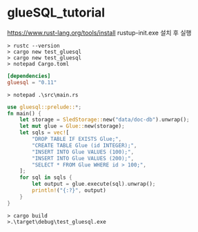 # glueSQL_tutorial

https://www.rust-lang.org/tools/install
rustup-init.exe 설치 후 실행

```
> rustc --version
> cargo new test_gluesql
> cargo new test_gluesql
> notepad Cargo.toml
```

```toml
[dependencies]
gluesql = "0.11"
```

```
> notepad .\src\main.rs
```

```rust
use gluesql::prelude::*;
fn main() {
    let storage = SledStorage::new("data/doc-db").unwrap();
    let mut glue = Glue::new(storage);
    let sqls = vec![
        "DROP TABLE IF EXISTS Glue;",
        "CREATE TABLE Glue (id INTEGER);",
        "INSERT INTO Glue VALUES (100);",
        "INSERT INTO Glue VALUES (200);",
        "SELECT * FROM Glue WHERE id > 100;",
    ];
    for sql in sqls {
        let output = glue.execute(sql).unwrap();
        println!("{:?}", output)
    }
}
```
```
> cargo build
>.\target\debug\test_gluesql.exe
```

